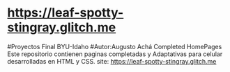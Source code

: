 # https://leaf-spotty-stingray.glitch.me
#Proyectos Final BYU-Idaho
#Autor:Augusto Achá
Completed HomePages
Este repositorio contienen paginas completadas y Adaptativas para celular
desarrolladas en HTML y CSS.
site:
https://leaf-spotty-stingray.glitch.me

